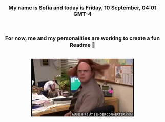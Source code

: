 


<div align="center">
<h3 >My name is Sofia and today is Friday, 10 September, 04:01 GMT-4</h3><br>
<h3 >For now, me and my personalities are working to create a fun Readme 👋
</h3><br>
<img src='img/dwight.gif' alt='working...'/>
</div>
